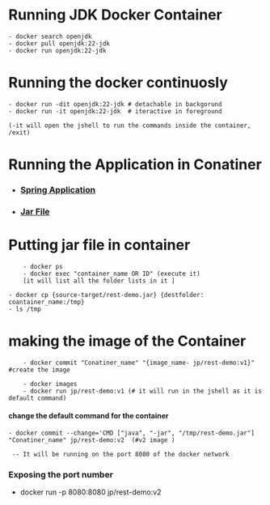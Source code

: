 #
# Running JDK Docker Container 
```
- docker search openjdk
- docker pull openjdk:22-jdk
- docker run openjdk:22-jdk
```
# Running the docker continuosly 
```
- docker run -dit openjdk:22-jdk # detachable in backgorund
- docker run -it openjdk:22-jdk  # iteractive in foreground

(-it will open the jshell to run the commands inside the container, /exit)
```
# Running the Application in Conatiner 

-   ### [Spring Application ](/src/main/java/com/jp/demo/)

-  ### [Jar File](/rest-demo.jar)

# Putting jar file in container 
```
    - docker ps
    - docker exec "container_name OR ID" (execute it)
    [it will list all the folder lists in it ]

- docker cp {source-target/rest-demo.jar} {destfolder: coantainer_name:/tmp}
- ls /tmp
```

# making the image of the Container 
```
    - docker commit "Conatiner_name" "{image_name- jp/rest-demo:v1}"  #create the image

    - docker images 
    - docker run jp/rest-demo:v1 (# it will run in the jshell as it is default command)
```
#### change the default command for the container 
```
- docker commit --change='CMD ["java", "-jar", "/tmp/rest-demo.jar"]  "Conatiner_name" jp/rest-demo:v2  (#v2 image ) 

 -- It will be running on the port 8080 of the docker network 
```

### Exposing the port number 

- docker run -p 8080:8080 jp/rest-demo:v2

